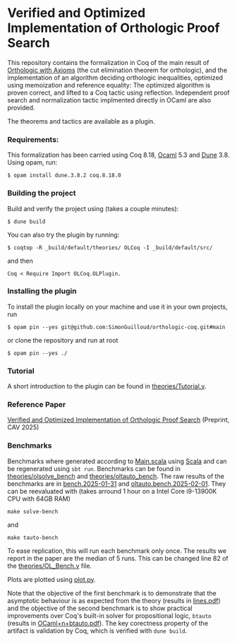 # Verified and Optimized Implementation of Orthologic Proof Search
This repository contains the formalization in Coq of the main result of [Orthologic with Axioms](https://infoscience.epfl.ch/entities/publication/0bf03832-b873-44e1-8286-4301ecc42709) (the cut elimination theorem for orthologic), and the implementation of an algorithm deciding orthologic inequalities, optimized using memoization and reference equality: The optimized algorithm is proven correct, and lifted to a Coq tactic using reflection. Independent proof search and normalization tactic implmented directly in OCaml are also provided.

The theorems and tactics are available as a plugin.

### Requirements:
This formalization has been carried using Coq 8.18, [Ocaml](https://ocaml.org/docs/installing-ocaml) 5.3 and [Dune](https://dune.build/install) 3.8. Using opam, run:
```shell
$ opam install dune.3.8.2 coq.8.18.0
```

### Building the project
Build and verify the project using (takes a couple minutes):

```shell
$ dune build
```
You can also try the plugin by running:
```shell
$ coqtop -R _build/default/theories/ OLCoq -I _build/default/src/
```
and then
```coq
Coq < Require Import OLCoq.OLPlugin.
```

### Installing the plugin
To install the plugin locally on your machine and use it in your own projects, run
```shell
$ opam pin --yes git@github.com:SimonGuilloud/orthologic-coq.git#main
```
or clone the repository and run at root
```shell
$ opam pin --yes ./
```

### Tutorial
A short introduction to the plugin can be found in [theories/Tutorial.v](theories/Tutorial.v). 

### Reference Paper
[Verified and Optimized Implementation of Orthologic Proof Search](https://infoscience.epfl.ch/entities/publication/398b9d7c-1bd9-4570-9c12-7214e12d9caf) (Preprint, CAV 2025)

### Benchmarks
Benchmarks where generated according to [Main.scala](generation/src/main/scala/Main.scala) using [Scala](https://www.scala-lang.org/download/) and can be regenerated using `sbt run`. Benchmarks can be found in [theories/olsolve_bench](theories/olsolve_bench) and [theories/oltauto_bench](theories/oltauto_bench).
The raw results of the benchmarks are in [bench.2025-01-31](bench.2025-01-31) and [oltauto.bench.2025-02-01](oltauto.bench.2025-02-01). They can be reevaluated with (takes arround 1 hour on a Intel Core i9-13900K CPU with 64GB RAM)
```shell
make solve-bench
```
and 
```shell
make tauto-bench
```
To ease replication, this will run each benchmark only once. The results we report in the paper are the median of 5 runs. This can be changed line 82 of the [theories/OL_Bench.v](theories/OL_Bench.v) file. 

Plots are plotted using [plot.py](plot.py).

Note that the objective of the first benchmark is to demonstrate that the asymptotic behaviour is as expected from the theory (results in [lines.pdf](lines.pdf)) and the objective of the second benchmark is to show practical improvements over Coq's built-in solver for propositional logic, `btauto` (results in [OCaml+n+btauto.pdf](OCaml+n+btauto.pdf)). The key corectness property of the artifact is validation by Coq, which is verified with `dune build`.
